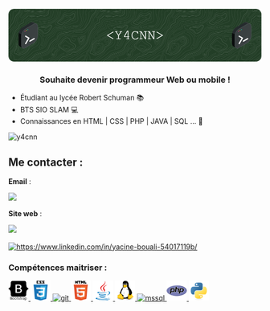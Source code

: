 ![Header](./github-header-image.png)
<h3 align="center">Souhaite devenir programmeur Web ou mobile !</h3>
<ul>
<li> Étudiant au lycée Robert Schuman 📚
<li> BTS SIO SLAM 💻
<li> Connaissances en HTML | CSS | PHP | JAVA | SQL ... 🧠
</ul>

<p align="left"> <img src="https://komarev.com/ghpvc/?username=y4cnn&label=Profile%20views&color=0e75b6&style=flat" alt="y4cnn" /> </p>


<h2>Me contacter :</h2>
<p><strong>Email</strong> : </p>
<a href="mailto:boualiyacine15@gmail.com?subject=Bonjour%20je%20souhaite%20vous%20contacter&body=Hey,%20Y4CNN%20"><img src="https://img.icons8.com/color/48/000000/gmail--v2.png"/></a>
<p><strong>Site web</strong> : </p><a href="https://y4cnn.github.io/Portfolio/"><img src="https://img.icons8.com/fluency/48/000000/github.png"/></a>
<p><a href="https://linkedin.com/in/https://www.linkedin.com/in/yacine-bouali-54017119b/" target="blank"><img align="center" src="https://raw.githubusercontent.com/rahuldkjain/github-profile-readme-generator/master/src/images/icons/Social/linked-in-alt.svg" alt="https://www.linkedin.com/in/yacine-bouali-54017119b/" height="30" width="40" /></a>
</p>


<h3 align="left">Compétences maitriser :</h3>
<p align="left"> <a href="https://getbootstrap.com" target="_blank" rel="noreferrer"> <img src="https://raw.githubusercontent.com/devicons/devicon/master/icons/bootstrap/bootstrap-plain-wordmark.svg" alt="bootstrap" width="40" height="40"/> </a> <a href="https://www.w3schools.com/css/" target="_blank" rel="noreferrer"> <img src="https://raw.githubusercontent.com/devicons/devicon/master/icons/css3/css3-original-wordmark.svg" alt="css3" width="40" height="40"/> </a> <a href="https://git-scm.com/" target="_blank" rel="noreferrer"> <img src="https://www.vectorlogo.zone/logos/git-scm/git-scm-icon.svg" alt="git" width="40" height="40"/> </a> <a href="https://www.w3.org/html/" target="_blank" rel="noreferrer"> <img src="https://raw.githubusercontent.com/devicons/devicon/master/icons/html5/html5-original-wordmark.svg" alt="html5" width="40" height="40"/> </a> <a href="https://www.java.com" target="_blank" rel="noreferrer"> <img src="https://raw.githubusercontent.com/devicons/devicon/master/icons/java/java-original.svg" alt="java" width="40" height="40"/> </a> <a href="https://www.linux.org/" target="_blank" rel="noreferrer"> <img src="https://raw.githubusercontent.com/devicons/devicon/master/icons/linux/linux-original.svg" alt="linux" width="40" height="40"/> </a> <a href="https://www.microsoft.com/en-us/sql-server" target="_blank" rel="noreferrer"> <img src="https://www.svgrepo.com/show/303229/microsoft-sql-server-logo.svg" alt="mssql" width="40" height="40"/> </a> <a href="https://www.php.net" target="_blank" rel="noreferrer"> <img src="https://raw.githubusercontent.com/devicons/devicon/master/icons/php/php-original.svg" alt="php" width="40" height="40"/> </a> <a href="https://www.python.org" target="_blank" rel="noreferrer"> <img src="https://raw.githubusercontent.com/devicons/devicon/master/icons/python/python-original.svg" alt="python" width="40" height="40"/> </a> </p>
